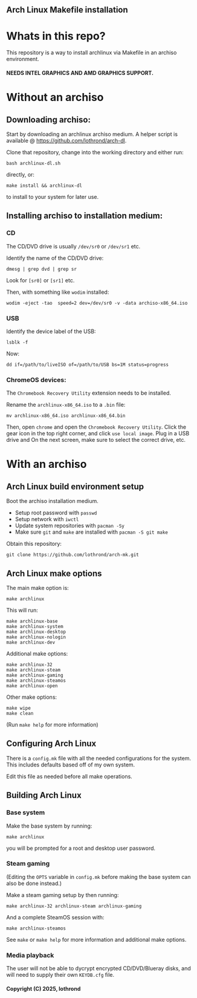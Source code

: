 Arch Linux Makefile installation 
---

# Whats in this repo?
This repository is a way to install archlinux via Makefile in an archiso environment.

#### NEEDS INTEL GRAPHICS AND AMD GRAPHICS SUPPORT.

# Without an archiso

## Downloading archiso:
Start by downloading an archlinux archiso medium.
A helper script is available @ https://github.com/lothrond/arch-dl.

Clone that repository, change into the working directory and either run:

	bash archlinux-dl.sh

directly, or:

	make install && archlinux-dl

to install to your system for later use.

## Installing archiso to installation medium:

### CD
The CD/DVD drive is usually `/dev/sr0` or `/dev/sr1` etc.

Identify the name of the CD/DVD drive: 

	dmesg | grep dvd | grep sr

Look for `[sr0]` or `[sr1]` etc.

Then, with something like `wodim` installed:

	wodim -eject -tao  speed=2 dev=/dev/sr0 -v -data archiso-x86_64.iso

### USB
Identify the device label of the USB:

	lsblk -f

Now:

	dd if=/path/to/liveISO of=/path/to/USB bs=1M status=progress

### ChromeOS devices:

The `Chromebook Recovery Utility` extension needs to be installed.

Rename the `archlinux-x86_64.iso` to a `.bin` file:

    mv archlinux-x86_64.iso archlinux-x86_64.bin

Then, open `chrome` and open the `Chromebook Recovery Utility`.
Click the gear icon in the top right corner, and click `use local image`.
Plug in a USB drive and On the next screen, make sure to select the correct drive, etc.

# With an archiso
## Arch Linux build environment setup
Boot the archiso installation medium.

* Setup root password with `passwd`
* Setup network with `iwctl`
* Update system repositories with `pacman -Sy`
* Make sure `git` and `make` are installed with `pacman -S git make`

Obtain this repository:

	git clone https://github.com/lothrond/arch-mk.git

## Arch Linux make options

The main make option is:

	make archlinux

This will run:

	make archlinux-base
	make archlinux-system
	make archlinux-desktop
	make archlinux-nologin
	make archlinux-dev

Additional make options:

	make archlinux-32
	make archlinux-steam
	make archlinux-gaming
	make archlinux-steamos
	make archlinux-open

Other make options:

	make wipe
	make clean

(Run `make help` for more information)

## Configuring  Arch Linux

There is a `config.mk` file with all the needed configurations for the system.
This includes defaults based off of my own system.

Edit this file as needed before all make operations.

## Building Arch Linux

### Base system

Make the base system by running:

	make archlinux

you will be prompted for a root and desktop user password.

### Steam gaming

(Editing the `OPTS` variable in `config.mk` before making the base system can also be done instead.)

Make a steam gaming setup by then running:

	make archlinux-32 archlinux-steam archlinux-gaming

And a complete SteamOS session with:

	make archlinux-steamos

See `make` or `make help` for more information and additional make options.

### Media playback

The user will not be able to dycrypt encrypted CD/DVD/Blueray disks,
and will need to supply their own `KEYDB.cfg` file.

#### Copyright (C) 2025, lothrond <lothrond AT proton DOT me>
